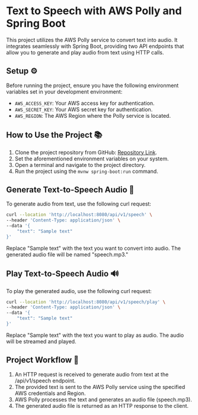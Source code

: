 # Text to Speech with AWS Polly and Spring Boot

This project utilizes the AWS Polly service to convert text into audio. It integrates seamlessly with Spring Boot, providing two API endpoints that allow you to generate and play audio from text using HTTP calls.

## Setup ⚙️

Before running the project, ensure you have the following environment variables set in your development environment:

- `AWS_ACCESS_KEY`: Your AWS access key for authentication.
- `AWS_SECRET_KEY`: Your AWS secret key for authentication.
- `AWS_REGION`: The AWS Region where the Polly service is located.

## How to Use the Project 📚

1. Clone the project repository from GitHub: [Repository Link](https://github.com/rbernalop/spring-aws-polly).
2. Set the aforementioned environment variables on your system.
3. Open a terminal and navigate to the project directory.
4. Run the project using the `mvnw spring-boot:run` command.

## Generate Text-to-Speech Audio 🎤

To generate audio from text, use the following curl request:

```bash
curl --location 'http://localhost:8080/api/v1/speech' \
--header 'Content-Type: application/json' \
--data '{
    "text": "Sample text"
}'
```

Replace "Sample text" with the text you want to convert into audio. The generated audio file will be named "speech.mp3."

## Play Text-to-Speech Audio 🔊

To play the generated audio, use the following curl request:

```bash
curl --location 'http://localhost:8080/api/v1/speech/play' \
--header 'Content-Type: application/json' \
--data '{
    "text": "Sample text"
}'
```

Replace "Sample text" with the text you want to play as audio. The audio will be streamed and played.

## Project Workflow 📝

1. An HTTP request is received to generate audio from text at the /api/v1/speech endpoint.
2. The provided text is sent to the AWS Polly service using the specified AWS credentials and Region.
3. AWS Polly processes the text and generates an audio file (speech.mp3).
4. The generated audio file is returned as an HTTP response to the client.
